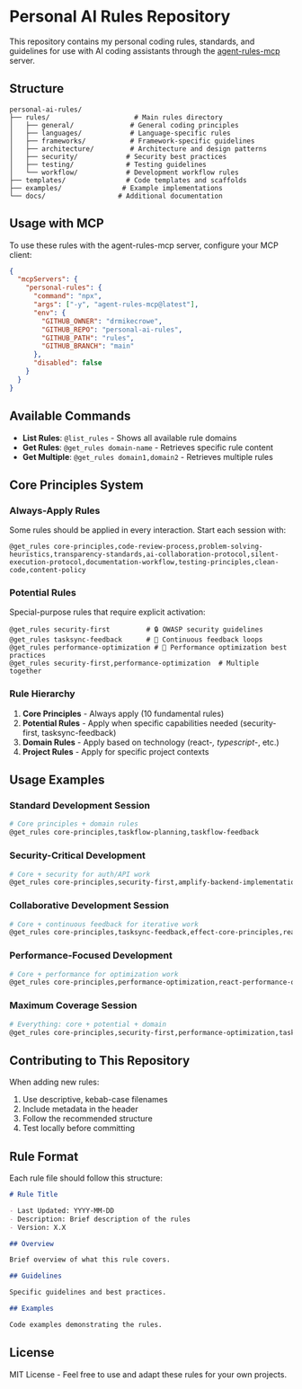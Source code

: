 # Personal AI Rules Repository

This repository contains my personal coding rules, standards, and guidelines for use with AI coding assistants through the [agent-rules-mcp](https://github.com/4regab/agent-rules-mcp) server.

## Structure

```
personal-ai-rules/
├── rules/                     # Main rules directory
│   ├── general/              # General coding principles
│   ├── languages/            # Language-specific rules
│   ├── frameworks/           # Framework-specific guidelines
│   ├── architecture/         # Architecture and design patterns
│   ├── security/            # Security best practices
│   ├── testing/             # Testing guidelines
│   └── workflow/            # Development workflow rules
├── templates/               # Code templates and scaffolds
├── examples/               # Example implementations
└── docs/                  # Additional documentation
```

## Usage with MCP

To use these rules with the agent-rules-mcp server, configure your MCP client:

```json
{
  "mcpServers": {
    "personal-rules": {
      "command": "npx",
      "args": ["-y", "agent-rules-mcp@latest"],
      "env": {
        "GITHUB_OWNER": "drmikecrowe",
        "GITHUB_REPO": "personal-ai-rules",
        "GITHUB_PATH": "rules",
        "GITHUB_BRANCH": "main"
      },
      "disabled": false
    }
  }
}
```

## Available Commands

- **List Rules**: `@list_rules` - Shows all available rule domains
- **Get Rules**: `@get_rules domain-name` - Retrieves specific rule content
- **Get Multiple**: `@get_rules domain1,domain2` - Retrieves multiple rules

## Core Principles System

### Always-Apply Rules

Some rules should be applied in every interaction. Start each session with:

```
@get_rules core-principles,code-review-process,problem-solving-heuristics,transparency-standards,ai-collaboration-protocol,silent-execution-protocol,documentation-workflow,testing-principles,clean-code,content-policy
```

### Potential Rules

Special-purpose rules that require explicit activation:

```
@get_rules security-first         # 🔒 OWASP security guidelines
@get_rules tasksync-feedback      # 🔄 Continuous feedback loops
@get_rules performance-optimization # 🐐 Performance optimization best practices
@get_rules security-first,performance-optimization  # Multiple together
```

### Rule Hierarchy

1. **Core Principles** - Always apply (10 fundamental rules)
2. **Potential Rules** - Apply when specific capabilities needed (security-first, tasksync-feedback)
3. **Domain Rules** - Apply based on technology (react-_, typescript-_, etc.)
4. **Project Rules** - Apply for specific project contexts

## Usage Examples

### Standard Development Session

```bash
# Core principles + domain rules
@get_rules core-principles,taskflow-planning,taskflow-feedback
```

### Security-Critical Development

```bash
# Core + security for auth/API work
@get_rules core-principles,security-first,amplify-backend-implementation,typescript-best-practices
```

### Collaborative Development Session

```bash
# Core + continuous feedback for iterative work
@get_rules core-principles,tasksync-feedback,effect-core-principles,react-component-design
```

### Performance-Focused Development

```bash
# Core + performance for optimization work
@get_rules core-principles,performance-optimization,react-performance-optimization,typescript-best-practices
```

### Maximum Coverage Session

```bash
# Everything: core + potential + domain
@get_rules core-principles,security-first,performance-optimization,tasksync-feedback,react-component-design,typescript-best-practices
```

## Contributing to This Repository

When adding new rules:

1. Use descriptive, kebab-case filenames
2. Include metadata in the header
3. Follow the recommended structure
4. Test locally before committing

## Rule Format

Each rule file should follow this structure:

```markdown
# Rule Title

- Last Updated: YYYY-MM-DD
- Description: Brief description of the rules
- Version: X.X

## Overview

Brief overview of what this rule covers.

## Guidelines

Specific guidelines and best practices.

## Examples

Code examples demonstrating the rules.
```

## License

MIT License - Feel free to use and adapt these rules for your own projects.
